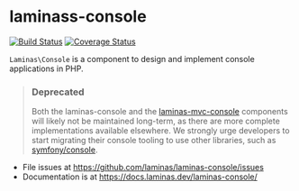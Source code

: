 # laminass-console


[![Build Status](https://travis-ci.com/laminas/laminas-console.svg?branch=master)](https://travis-ci.com/laminas/laminas-console)
[![Coverage Status](https://coveralls.io/repos/github/laminas/laminas-console/badge.svg?branch=master)](https://coveralls.io/github/laminas/laminas-console?branch=master)

`Laminas\Console` is a component to design and implement console applications in PHP.

> ### Deprecated
>
> Both the laminas-console and the [laminas-mvc-console](https://docs.laminas.dev/laminas-mvc-console/)
> components will likely not be maintained long-term, as there are more complete
> implementations available elsewhere. We strongly urge developers to start
> migrating their console tooling to use other libraries, such as
> [symfony/console](https://github.com/symfony/console).

- File issues at https://github.com/laminas/laminas-console/issues
- Documentation is at https://docs.laminas.dev/laminas-console/

